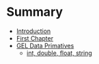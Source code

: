 # Summary

* [Introduction](README.md)
* [First Chapter](chapter1.md)
* [GEL Data Primatives](gel_data_primatives.md)
   * [int, double, float, string](int,_double,_float,_string.md)

